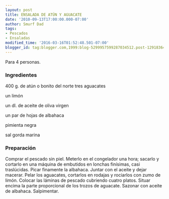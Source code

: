 ```yaml
---
layout: post
title: ENSALADA DE ATÚN Y AGUACATE
date: '2010-09-13T17:00:00.000-07:00'
author: Smurf Dad
tags:
- Pescados
- Ensaladas
modified_time: '2016-03-16T01:52:48.501-07:00'
blogger_id: tag:blogger.com,1999:blog-5299957599287034512.post-1291836447524526095
---
```


Para 4 personas.

<h3>Ingredientes</h3>

400 g. de atún o bonito del norte tres aguacates

un limón

un dl. de aceite de oliva virgen

un par de hojas de albahaca

pimienta negra

sal gorda marina

<h3>Preparación</h3>

Comprar el pescado sin piel. Meterlo en el congelador una hora; sacarlo y cortarlo en una máquina de embutidos en lonchas finísimas, casi traslúcidas. Picar finamente la albahaca. Juntar con el aceite y dejar macerar. Pelar los aguacates, cortarlos en rodajas y rociarlos con zumo de limón. Colocar las láminas de pescado cubriendo cuatro platos. Situar encima la parte proporcional de los trozos de aguacate. Sazonar con aceite de albahaca. Salpimentar.

